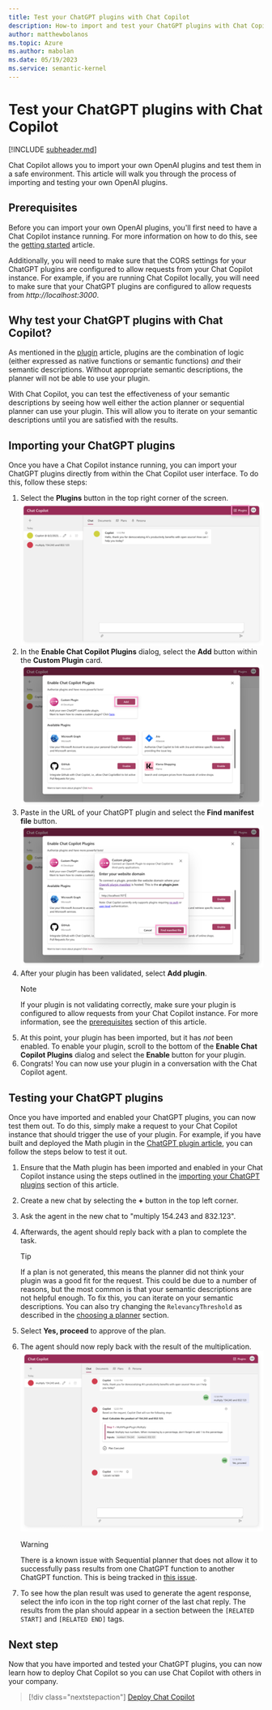 ```yaml
---
title: Test your ChatGPT plugins with Chat Copilot
description: How-to import and test your ChatGPT plugins with Chat Copilot
author: matthewbolanos
ms.topic: Azure
ms.author: mabolan
ms.date: 05/19/2023
ms.service: semantic-kernel
---
```


# Test your ChatGPT plugins with Chat Copilot
[!INCLUDE [subheader.md](../includes/pat_large.md)]

Chat Copilot allows you to import your own OpenAI plugins and test them in a safe environment. This article will walk you through the process of importing and testing your own OpenAI plugins.

## Prerequisites
Before you can import your own OpenAI plugins, you'll first need to have a Chat Copilot instance running. For more information on how to do this, see the [getting started](./getting-started.md) article.

Additionally, you will need to make sure that the CORS settings for your ChatGPT plugins are configured to allow requests from your Chat Copilot instance. For example, if you are running Chat Copilot locally, you will need to make sure that your ChatGPT plugins are configured to allow requests from _http://localhost:3000_.

## Why test your ChatGPT plugins with Chat Copilot?
As mentioned in the [plugin](../ai-orchestration/plugins.md) article, plugins are the combination of logic (either expressed as native functions or semantic functions) _and_ their semantic descriptions. Without appropriate semantic descriptions, the planner will not be able to use your plugin.

With Chat Copilot, you can test the effectiveness of your semantic descriptions by seeing how well either the action planner or sequential planner can use your plugin. This will allow you to iterate on your semantic descriptions until you are satisfied with the results. 

## Importing your ChatGPT plugins
Once you have a Chat Copilot instance running, you can import your ChatGPT plugins directly from within the Chat Copilot user interface. To do this, follow these steps:

1. Select the **Plugins** button in the top right corner of the screen.
    ![Chat Copilot plugins button](../media/chat-copilot-plugins-button.png)
2. In the **Enable Chat Copilot Plugins** dialog, select the **Add** button within the **Custom Plugin** card.
    ![Chat Copilot import plugins dialog](../media/chat-copilot-import-plugins.png)
3. Paste in the URL of your ChatGPT plugin and select the **Find manifest file** button.
    ![Chat Copilot add plugin dialog](../media/chat-copilot-add-plugin.png)
4. After your plugin has been validated, select **Add plugin**.
    > [!NOTE]
    > If your plugin is not validating correctly, make sure your plugin is configured to allow requests from your Chat Copilot instance. For more information, see the [prerequisites](#prerequisites) section of this article.
5. At this point, your plugin has been imported, but it has _not_ been enabled. To enable your plugin, scroll to the bottom of the **Enable Chat Copilot Plugins** dialog and select the **Enable** button for your plugin.
6. Congrats! You can now use your plugin in a conversation with the Chat Copilot agent.

## Testing your ChatGPT plugins
Once you have imported and enabled your ChatGPT plugins, you can now test them out. To do this, simply make a request to your Chat Copilot instance that should trigger the use of your plugin. For example, if you have built and deployed the Math plugin in the [ChatGPT plugin article](../ai-orchestration/chatgpt-plugins.md), you can follow the steps below to test it out.

1. Ensure that the Math plugin has been imported and enabled in your Chat Copilot instance using the steps outlined in the [importing your ChatGPT plugins](#importing-your-chatgpt-plugins) section of this article.
2. Create a new chat by selecting the **+** button in the top left corner.
3. Ask the agent in the new chat to "multiply 154.243 and 832.123".
4. Afterwards, the agent should reply back with a plan to complete the task.
    > [!TIP]
    > If a plan is not generated, this means the planner did not think your plugin was a good fit for the request. This could be due to a number of reasons, but the most common is that your semantic descriptions are not helpful enough. To fix this, you can iterate on your semantic descriptions. You can also try changing the `RelevancyThreshold` as described in the [choosing a planner](./customizing-chat-copilot.md#choosing-a-planner) section.
5. Select **Yes, proceed** to approve of the plan.
6. The agent should now reply back with the result of the multiplication.
    ![Chat Copilot multiply 154.243 and 832.123](../media/chat-copilot-finish-plan.png)

    > [!WARNING]
    > There is a known issue with Sequential planner that does not allow it to successfully pass results from one ChatGPT function to another ChatGPT function. This is being tracked in [this issue](https://github.com/microsoft/semantic-kernel/issues/2280).
7. To see how the plan result was used to generate the agent response, select the info icon in the top right corner of the last chat reply. The results from the plan should appear in a section between the `[RELATED START]` and `[RELATED END]` tags.

## Next step
Now that you have imported and tested your ChatGPT plugins, you can now learn how to deploy Chat Copilot so you can use Chat Copilot with others in your company.

> [!div class="nextstepaction"]
> [Deploy Chat Copilot](./deploy-to-azure.md)
